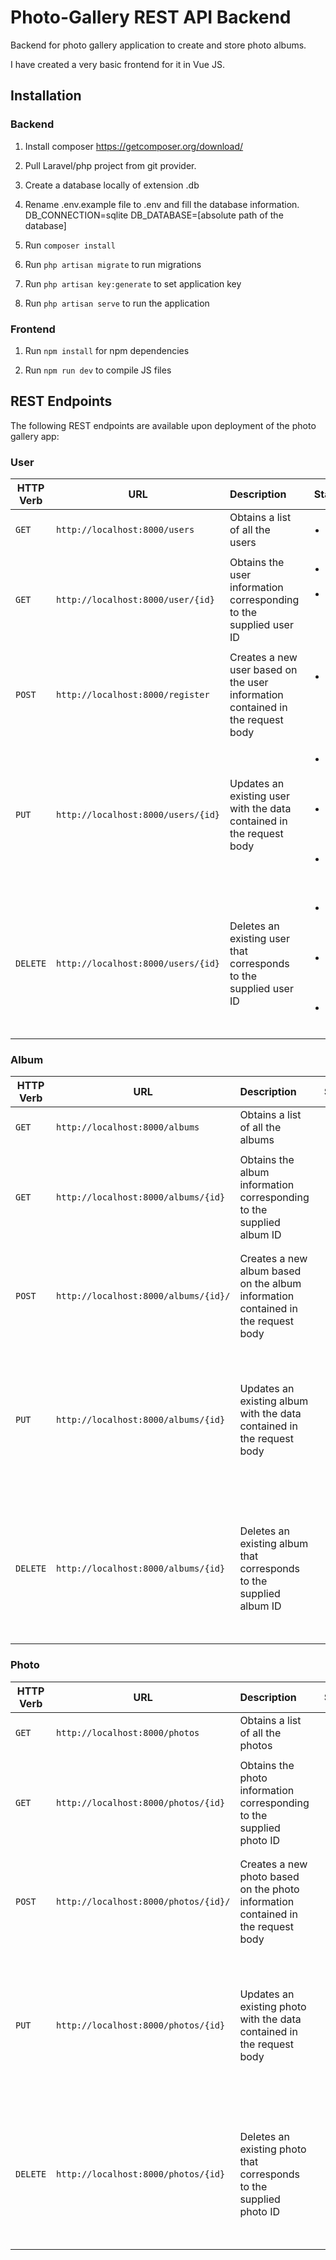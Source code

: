 # Photo-Gallery REST API Backend
Backend for photo gallery application to create and store photo albums.

I have created a very basic frontend for it in Vue JS. 

## Installation

### Backend

1. Install composer https://getcomposer.org/download/

2. Pull Laravel/php project from git provider.

3. Create a database locally of extension .db

4. Rename .env.example file to .env and fill the database information.
DB_CONNECTION=sqlite
DB_DATABASE=[absolute path of the database]

5. Run ``` composer install ```

6. Run ```php artisan migrate``` to run migrations

7. Run ```php artisan key:generate``` to set application key

8. Run ```php artisan serve``` to run the application

### Frontend

1. Run ```npm install``` for npm dependencies

2. Run ```npm run dev``` to compile JS files

## REST Endpoints
The following REST endpoints are available upon deployment of the photo gallery app:

### User
| HTTP Verb        | URL           | Description  | Status Codes |
| ------------- |-------------|:-----| ----|
| `GET` | `http://localhost:8000/users` | Obtains a list of all the users| <ul><li>`200 OK`</li></ul> |
| `GET` | `http://localhost:8000/user/{id}` | Obtains the user information corresponding to the supplied user ID | <ul><li>`200 OK` if user exists</li><li>`404 Not Found` if user does not exist</li></ul> |
| `POST` | `http://localhost:8000/register` | Creates a new user based on the user information contained in the request body | <ul><li>`201 Created` if user successfully created</li></ul> |
| `PUT` | `http://localhost:8000/users/{id}` | Updates an existing user with the data contained in the request body | <ul><li>`200 OK` if user succesfully updated</li><li>`404 Not Found` if user does not exist</li><li>`403 ` if not permitted</li></ul> |
| `DELETE` | `http://localhost:8000/users/{id}` | Deletes an existing user that corresponds to the supplied user ID | <ul><li>` No Content` if user succesfully deleted</li><li>`404 Not Found` if user does not exist</li><li>`403` if not permitted</li></ul> |



### Album
| HTTP Verb        | URL           | Description  | Status Codes |
| ------------- |-------------|:-----| ----|
| `GET` | `http://localhost:8000/albums` | Obtains a list of all the albums| <ul><li>`200 OK`</li></ul> |
| `GET` | `http://localhost:8000/albums/{id}` | Obtains the album information corresponding to the supplied album ID | <ul><li>`200 OK` if album exists</li><li>`404 Not Found` if album does not exist</li></ul> |
| `POST` | `http://localhost:8000/albums/{id}/` | Creates a new album based on the album information contained in the request body | <ul><li>`201 Created` if user successfully created</li><li>`403` if not permitted</li></ul> |
| `PUT` | `http://localhost:8000/albums/{id}` | Updates an existing album with the data contained in the request body | <ul><li>`200 OK` if album succesfully updated</li><li>`404 Not Found` if album does not exist</li><li>`403 ` if not permitted</li></ul> |
| `DELETE` | `http://localhost:8000/albums/{id}` | Deletes an existing album that corresponds to the supplied album ID | <ul><li>` No Content` if album succesfully deleted</li><li>`404 Not Found` if album does not exist</li><li>`403` if not permitted</li></ul> |

### Photo
| HTTP Verb        | URL           | Description  | Status Codes |
| ------------- |-------------|:-----| ----|
| `GET` | `http://localhost:8000/photos` | Obtains a list of all the photos| <ul><li>`200 OK`</li></ul> |
| `GET` | `http://localhost:8000/photos/{id}` | Obtains the photo information corresponding to the supplied photo ID | <ul><li>`200 OK` if photo exists</li><li>`404 Not Found` if photo does not exist</li></ul> |
| `POST` | `http://localhost:8000/photos/{id}/` | Creates a new photo based on the photo information contained in the request body | <ul><li>`201 Created` if user successfully created</li><li>`403` if not permitted</li></ul> |
| `PUT` | `http://localhost:8000/photos/{id}` | Updates an existing photo with the data contained in the request body | <ul><li>`200 OK` if photo succesfully updated</li><li>`404 Not Found` if photo does not exist</li><li>`403 ` if not permitted</li></ul> |
| `DELETE` | `http://localhost:8000/photos/{id}` | Deletes an existing photo that corresponds to the supplied photo ID | <ul><li>` No Content` if photo succesfully deleted</li><li>`404 Not Found` if photo does not exist</li><li>`403` if not permitted</li></ul> |


